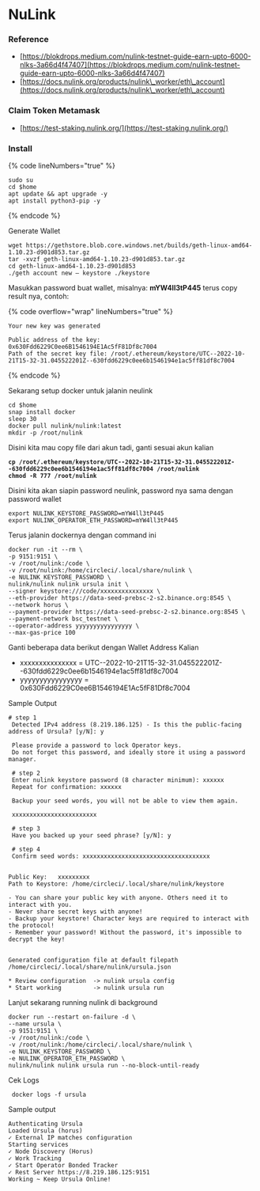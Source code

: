 # NuLink

### Reference

* [https://blokdrops.medium.com/nulink-testnet-guide-earn-upto-6000-nlks-3a66d4f47407](https://blokdrops.medium.com/nulink-testnet-guide-earn-upto-6000-nlks-3a66d4f47407)
* [https://docs.nulink.org/products/nulink\_worker/eth\_account](https://docs.nulink.org/products/nulink\_worker/eth\_account)

### Claim Token Metamask

* [https://test-staking.nulink.org/](https://test-staking.nulink.org/)

### Install

{% code lineNumbers="true" %}
```
sudo su
cd $home
apt update && apt upgrade -y
apt install python3-pip -y
```
{% endcode %}

Generate Wallet

```
wget https://gethstore.blob.core.windows.net/builds/geth-linux-amd64-1.10.23-d901d853.tar.gz
tar -xvzf geth-linux-amd64-1.10.23-d901d853.tar.gz
cd geth-linux-amd64-1.10.23-d901d853
./geth account new — keystore ./keystore
```

Masukkan password buat wallet, misalnya: **mYW4ll3tP445** terus copy result nya, contoh:

{% code overflow="wrap" lineNumbers="true" %}
```
Your new key was generated

Public address of the key:   0x630Fdd6229C0ee6B1546194E1Ac5fF81Df8c7004
Path of the secret key file: /root/.ethereum/keystore/UTC--2022-10-21T15-32-31.045522201Z--630fdd6229c0ee6b1546194e1ac5ff81df8c7004
```
{% endcode %}

Sekarang setup docker untuk jalanin neulink

```
cd $home
snap install docker
sleep 30
docker pull nulink/nulink:latest
mkdir -p /root/nulink
```

Disini kita mau copy file dari akun tadi, ganti sesuai akun kalian

<pre data-overflow="wrap" data-line-numbers><code><strong>cp /root/.ethereum/keystore/UTC--2022-10-21T15-32-31.045522201Z--630fdd6229c0ee6b1546194e1ac5ff81df8c7004 /root/nulink
</strong><strong>chmod -R 777 /root/nulink</strong></code></pre>

Disini kita akan siapin password neulink, password nya sama dengan password wallet

```
export NULINK_KEYSTORE_PASSWORD=mYW4ll3tP445
export NULINK_OPERATOR_ETH_PASSWORD=mYW4ll3tP445
```

Terus jalanin dockernya dengan command ini

```
docker run -it --rm \
-p 9151:9151 \
-v /root/nulink:/code \
-v /root/nulink:/home/circleci/.local/share/nulink \
-e NULINK_KEYSTORE_PASSWORD \
nulink/nulink nulink ursula init \
--signer keystore:///code/xxxxxxxxxxxxxxx \
--eth-provider https://data-seed-prebsc-2-s2.binance.org:8545 \
--network horus \
--payment-provider https://data-seed-prebsc-2-s2.binance.org:8545 \
--payment-network bsc_testnet \
--operator-address yyyyyyyyyyyyyyyy \
--max-gas-price 100
```

Ganti beberapa data berikut dengan Wallet Address Kalian

* xxxxxxxxxxxxxxx = UTC--2022-10-21T15-32-31.045522201Z--630fdd6229c0ee6b1546194e1ac5ff81df8c7004
* yyyyyyyyyyyyyyyy = 0x630Fdd6229C0ee6B1546194E1Ac5fF81Df8c7004

Sample Output

```
# step 1
 Detected IPv4 address (8.219.186.125) - Is this the public-facing address of Ursula? [y/N]: y
 
 Please provide a password to lock Operator keys.
 Do not forget this password, and ideally store it using a password manager.
 
 # step 2
 Enter nulink keystore password (8 character minimum): xxxxxx
 Repeat for confirmation: xxxxxx
 
 Backup your seed words, you will not be able to view them again.
 
 xxxxxxxxxxxxxxxxxxxxxxxx
 
 # step 3
 Have you backed up your seed phrase? [y/N]: y
 
 # step 4
 Confirm seed words: xxxxxxxxxxxxxxxxxxxxxxxxxxxxxxxxxxxx
 
 
Public Key:   xxxxxxxxx
Path to Keystore: /home/circleci/.local/share/nulink/keystore

- You can share your public key with anyone. Others need it to interact with you.
- Never share secret keys with anyone! 
- Backup your keystore! Character keys are required to interact with the protocol!
- Remember your password! Without the password, it's impossible to decrypt the key!


Generated configuration file at default filepath /home/circleci/.local/share/nulink/ursula.json

* Review configuration  -> nulink ursula config
* Start working         -> nulink ursula run
```

Lanjut sekarang running nulink di background

```
docker run --restart on-failure -d \
--name ursula \
-p 9151:9151 \
-v /root/nulink:/code \
-v /root/nulink:/home/circleci/.local/share/nulink \
-e NULINK_KEYSTORE_PASSWORD \
-e NULINK_OPERATOR_ETH_PASSWORD \
nulink/nulink nulink ursula run --no-block-until-ready
```

Cek Logs

```
 docker logs -f ursula
```

Sample output

```
Authenticating Ursula
Loaded Ursula (horus)
✓ External IP matches configuration
Starting services
✓ Node Discovery (Horus)
✓ Work Tracking
✓ Start Operator Bonded Tracker
✓ Rest Server https://8.219.186.125:9151
Working ~ Keep Ursula Online!
```

